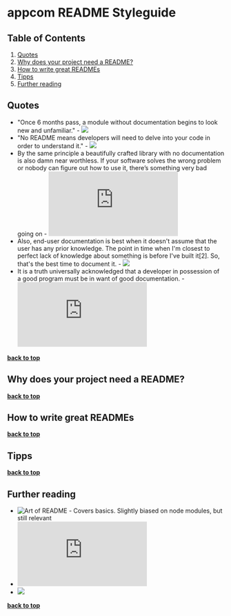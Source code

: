 # appcom README Styleguide

## Table of Contents

1. [Quotes](#quotes)
1. [Why does your project need a README?](#why-does-your-project-need-a-readme?)
1. [How to write great READMEs](#how-to-write-great-readmes)
1. [Tipps](#tipps)
1. [Further reading](#further-reading) 

## Quotes
* "Once 6 months pass, a module without documentation begins to look new and unfamiliar." - ![](https://github.com/noffle/art-of-readme)
* "No README means developers will need to delve into your code in order to understand it." - ![](https://github.com/noffle/art-of-readme)
* By the same principle a beautifully crafted library with no documentation is also damn near worthless. If your software solves the wrong problem or nobody can figure out how to use it, there’s something very bad going on - ![](http://tom.preston-werner.com/2010/08/23/readme-driven-development.html)
* Also, end-user documentation is best when it doesn't assume that the user has any prior knowledge. The point in time when I'm closest to perfect lack of knowledge about something is before I've built it[2]. So, that's the best time to document it. - ![](http://joeyh.name/blog/entry/documentation_first/)
* It is a truth universally acknowledged that a developer in possession of a good program must be in want of good documentation. - ![](https://www.hpe.com/us/en/insights/articles/how-to-write-documentation-thats-actually-useful-1707.html)


**[back to top](#table-of-contents)**

## Why does your project need a README?

**[back to top](#table-of-contents)**

## How to write great READMEs

**[back to top](#table-of-contents)**

## Tipps

**[back to top](#table-of-contents)**

## Further reading
* ![Art of README](https://github.com/noffle/art-of-readme) - Covers basics. Slightly biased on node modules, but still relevant
* ![README Driven Development](http://tom.preston-werner.com/2010/08/23/readme-driven-development.html)
* ![](http://joeyh.name/blog/entry/documentation_first/)

**[back to top](#table-of-contents)**